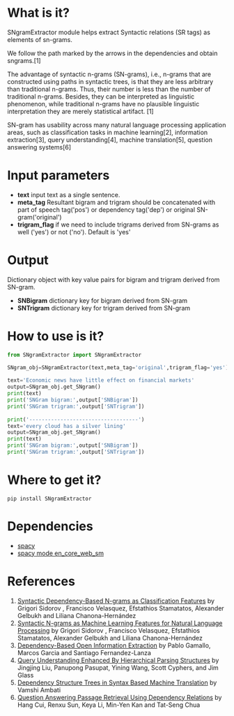# What is it?
SNgramExtractor module helps extract Syntactic relations (SR tags) as elements of sn-grams. 

We follow the path marked by the arrows in the dependencies and obtain sngrams.[1]

The advantage of syntactic n-grams (SN-grams), i.e., n-grams that are constructed using paths in syntactic trees, is that they are less arbitrary than traditional n-grams. Thus, their number is less than the number of traditional n-grams. Besides, they can be interpreted as linguistic phenomenon, while traditional n-grams have no plausible linguistic interpretation they are merely statistical artifact. [1]

SN-gram has usability across many natural language processing application areas, such as classification tasks in machine learning[2], information extraction[3], query understanding[4], machine translation[5], question answering systems[6]

# Input parameters
  - **text** input text as a single sentence.
  - **meta_tag** Resultant bigram and trigram should be concatenated with part of speech tag('pos') or dependency tag('dep') or original SN-gram('original')
  - **trigram_flag** if we need to include trigrams derived from SN-grams as well ('yes') or not ('no'). Default is 'yes'

# Output
Dictionary object with key value pairs for bigram and trigram derived from SN-gram.

  - **SNBigram** dictionary key for bigram derived from SN-gram
  - **SNTrigram** dictionary key for trigram derived from SN-gram

# How to use is it?
```python
from SNgramExtractor import SNgramExtractor

SNgram_obj=SNgramExtractor(text,meta_tag='original',trigram_flag='yes')
    
text='Economic news have little effect on financial markets'
output=SNgram_obj.get_SNgram()    
print(text)
print('SNGram bigram:',output['SNBigram'])
print('SNGram trigram:',output['SNTrigram'])
    
print('-----------------------------------')
text='every cloud has a silver lining'
output=SNgram_obj.get_SNgram()
print(text)
print('SNGram bigram:',output['SNBigram'])
print('SNGram trigram:',output['SNTrigram'])
```
# Where to get it?
`pip install SNgramExtractor`

# Dependencies
 - [spacy](https://spacy.io/)
 - [spacy mode en_core_web_sm](https://github.com/explosion/spacy-models/releases/download/en_core_web_sm-2.2.0/en_core_web_sm-2.2.0.tar.gz)

# References
1. [Syntactic Dependency-Based N-grams as Classification Features](http://www.icsd.aegean.gr/lecturers/stamatatos/papers/MICAI2012.pdf) by Grigori Sidorov , Francisco Velasquez, Efstathios Stamatatos, Alexander Gelbukh and Liliana Chanona-Hernández
2. [Syntactic N-grams as Machine Learning Features for Natural Language Processing](http://www.cic.ipn.mx/~sidorov/Synt_n_grams_ESWA_FINAL.pdf) by Grigori Sidorov , Francisco Velasquez, Efstathios Stamatatos, Alexander Gelbukh and Liliana Chanona-Hernández
3. [Dependency-Based Open Information Extraction](http://www.anthology.aclweb.org/W/W12/W12-0702.pdf) by Pablo Gamallo, Marcos Garcia and Santiago Fernandez-Lanza
4. [Query Understanding Enhanced By Hierarchical Parsing Structures](https://groups.csail.mit.edu/sls/publications/2013/Liu_ASRU_2013.pdf) by Jingjing Liu, Panupong Pasupat, Yining Wang, Scott Cyphers, and Jim Glass
5. [Dependency Structure Trees in Syntax Based Machine Translation](http://www.cs.cmu.edu/~vamshi/publications/DependencyMT_report.pdf) by Vamshi Ambati
6. [Question Answering Passage Retrieval Using Dependency Relations](https://www.comp.nus.edu.sg/~kanmy/papers/f66-cui.pdf) by Hang Cui, Renxu Sun, Keya Li, Min-Yen Kan and Tat-Seng Chua